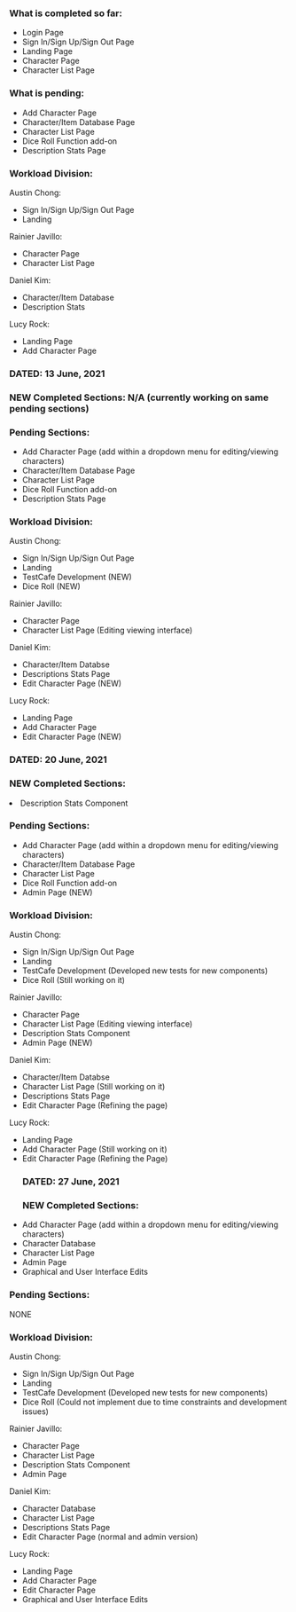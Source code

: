 <h3>What is completed so far:</h3>
<ul>
<li>Login Page</li>
<li>Sign In/Sign Up/Sign Out Page</li>
<li>Landing Page</li>
<li>Character Page</li>
<li>Character List Page</li>
</ul>
<h3>What is pending:</h3>
<ul>
<li>Add Character Page</li>
<li>Character/Item Database Page</li>
<li>Character List Page</li>
<li>Dice Roll Function add-on</li>
<li>Description Stats Page</li>
</ul>
<h3>Workload Division:</h3>
Austin Chong:
<ul>
<li>Sign In/Sign Up/Sign Out Page</li>
<li>Landing</li>
</ul>
Rainier Javillo:
<ul>
<li>Character Page</li>
<li>Character List Page</li>
</ul>
Daniel Kim:
<ul>
<li>Character/Item Database</li>
<li>Description Stats</li>
</ul>
Lucy Rock:
<ul>
<li>Landing Page</li>
<li>Add Character Page</li>
</ul>

<h3>DATED: 13 June, 2021</h3>
<h3>NEW Completed Sections: N/A (currently working on same pending sections)</h3>
<h3>Pending Sections:</h3>
<ul>
<li>Add Character Page (add within a dropdown menu for editing/viewing characters)</li>
<li>Character/Item Database Page</li>
<li>Character List Page</li>
<li>Dice Roll Function add-on</li>
<li>Description Stats Page</li>
</ul>
<h3>Workload Division:</h3>
Austin Chong:
<ul>
<li>Sign In/Sign Up/Sign Out Page</li>
<li>Landing</li>
<li>TestCafe Development (NEW)</li>
<li>Dice Roll (NEW)</li>
</ul>
Rainier Javillo:
<ul>
<li>Character Page</li>
<li>Character List Page (Editing viewing interface)</li>
</ul>
Daniel Kim:
<ul>
<li>Character/Item Databse</li>
<li>Descriptions Stats Page</li>
<li>Edit Character Page (NEW)</li>
</ul>
Lucy Rock:
<ul>
<li>Landing Page</li>
<li>Add Character Page</li>
<li>Edit Character Page (NEW)</li>
</ul>
<h3>DATED: 20 June, 2021</h3>
<h3>NEW Completed Sections:</h3>
<li>Description Stats Component</li>
</ul>
<h3>Pending Sections:</h3>
<ul>
<li>Add Character Page (add within a dropdown menu for editing/viewing characters)</li>
<li>Character/Item Database Page</li>
<li>Character List Page</li>
<li>Dice Roll Function add-on</li>
<li>Admin Page (NEW)</li>
</ul>
<h3>Workload Division:</h3>
Austin Chong:
<ul>
<li>Sign In/Sign Up/Sign Out Page</li>
<li>Landing</li>
<li>TestCafe Development (Developed new tests for new components)</li>
<li>Dice Roll (Still working on it)</li>
</ul>
Rainier Javillo:
<ul>
<li>Character Page</li>
<li>Character List Page (Editing viewing interface)</li>
<li>Description Stats Component</li>
<li>Admin Page (NEW)</li>
</ul>
Daniel Kim:
<ul>
<li>Character/Item Databse</li>
<li>Character List Page (Still working on it)</li>
<li>Descriptions Stats Page</li>
<li>Edit Character Page (Refining the page)</li>
</ul>
Lucy Rock:
<ul>
<li>Landing Page</li>
<li>Add Character Page (Still working on it)</li>
<li>Edit Character Page (Refining the Page)</li>
<h3>DATED: 27 June, 2021</h3>
<h3>NEW Completed Sections:</h3>
<li>Add Character Page (add within a dropdown menu for editing/viewing characters)</li>
<li>Character Database</li>
<li>Character List Page</li>
<li>Admin Page</li>
<li>Graphical and User Interface Edits</li>
</ul>
<h3>Pending Sections:</h3>NONE
<h3>Workload Division:</h3>
Austin Chong:
<ul>
<li>Sign In/Sign Up/Sign Out Page</li>
<li>Landing</li>
<li>TestCafe Development (Developed new tests for new components)</li>
<li>Dice Roll (Could not implement due to time constraints and development issues)</li>
</ul>
Rainier Javillo:
<ul>
<li>Character Page</li>
<li>Character List Page</li>
<li>Description Stats Component</li>
<li>Admin Page</li>
</ul>
Daniel Kim:
<ul>
<li>Character Database</li>
<li>Character List Page</li>
<li>Descriptions Stats Page</li>
<li>Edit Character Page (normal and admin version)</li>
</ul>
Lucy Rock:
<ul>
<li>Landing Page</li>
<li>Add Character Page</li>
<li>Edit Character Page</li>
<li>Graphical and User Interface Edits</li>
